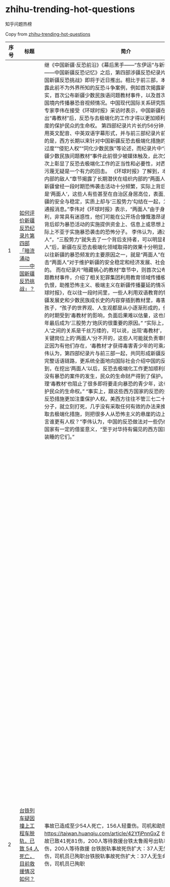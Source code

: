 # zhihu-trending-hot-questions

知乎问题热榜

Copy from [zhihu-trending-hot-questions](https://github.com/justjavac/zhihu-trending-hot-questions)

<!-- BEGIN -->
  <!-- 最后更新时间Fri Apr 02 2021 19:22:28 GMT+0800 (China Standard Time) $ -->
| 序号 | 标题 | 简介 | 提出时间 | 回答数 | 关注数 |
| ---- | ---- | ---- | -------- | ------ | ----- |
|1| [如何评价新疆反恐纪录片第四部「暗流涌动——中国新疆反恐挑战」？](https://www.zhihu.com/question/452494324)|继《中国新疆·反恐前沿》《幕后黑手——“东伊运”与新疆暴恐》《巍巍天山——中国新疆反恐记忆》之后，第四部涉疆反恐纪录片《暗流涌动——中国新疆反恐挑战》即将于近日推出。相比于前三部，本部纪录片将集中披露此前不为外界所知的反恐斗争案例，例如首次揭露新疆“两面人”个案事实，首次公布新疆少数民族语问题教材事件，以及首次介绍“东伊运”向中国境内传播暴恐音视频情况。中国现代国际关系研究院研究员、反恐问题专家李伟在接受《环球时报》采访时表示，中国新疆在打击“两面人”，挖出“毒教材”后，反恐与去极端化的工作才得以更加顺利展开，这是最大限度的保护民众的生命权。 第四部纪录片片长约56分钟，同前三部一样采用英文配音、中英双语字幕形式，并与前三部纪录片前后呼应。值得注意的是，西方长期以来针对中国新疆反恐去极端化措施的污蔑充斥着“反恐过度”“侵犯人权”“同化少数民族”等论述，而纪录片中“两面人”案例及“新疆少数民族问题教材”事件此前很少被媒体触及，此次公开披露在更深层次上彰显了反恐去极端化工作的正当性和必要性，对西方反华势力的上述污蔑无疑是一个有力的回击。 《环球时报》了解到，本部纪录片的“来自内部的敌人”章节揭露了长期潜伏在组织内部的“两面人”典型案例。 “我国新疆曾经一段时期恐怖袭击活动十分频繁，实际上背后的黑手之一就是‘两面人’，这些人有些甚至在自治区身居高位，表面上他们赞同维护新疆的安全与稳定，实质上却与‘三股势力’勾结在一起，为他们撑腰打气，通报消息。”李伟对《环球时报》表示，“两面人”由于身份、地位比较便利，非常具有迷惑性，他们可能在公开场合慷慨激昂谴责“三股势力”，但背后却为暴恐活动的实施提供资金上、信息上或思想上的支持，其危害实际上不亚于实施暴恐袭击的恐怖分子。 李伟认为，通过打击“两面人”，“三股势力”就失去了一个背后支持者，可以明显看到，在揪出“两面人”后，新疆在反恐去极端化领域取得的效果十分明显，这从侧面印证了以往新疆的暴恐频发的主要原因之一，就是“两面人”在作祟，因此打击“两面人”对于维护新疆的安全稳定和经济发展、社会繁荣是十分必要的。 而在纪录片“暗藏祸心的教材”章节中，则首次公布新疆少数民族语问题教材事件，介绍了相关犯罪集团利用教育领域传播极端思想、煽动民族仇恨，助推恐怖主义、极端主义在新疆传播蔓延的情况。 李伟告诉《环球时报》，在以往一段时间里，一些人利用双语教育的特殊性，把歪曲新疆发展史和少数民族成长史的内容穿插到教材里，毒害的对象就是新疆的孩子，“孩子的世界观、人生观都是从小逐渐形成的，他们如果在最关键的时期受到‘毒教材’的影响，负面后果难以估量，这也是为什么有些青少年最后成为‘三股势力’炮灰的很重要的原因。” “实际上，‘毒教材’和‘两面人’之间的关系是千丝万缕的，可以说，出现‘毒教材’，是和一些教育领域关键岗位上的‘两面人’分不开的，这些人可能就负责审教材，编辑教材，正因为有他们存在，‘毒教材’才获得毒害青少年的可乘之机。”李伟说。 李伟认为，第四部纪录片与前三部一起，共同形成新疆反恐去极端化斗争的完整话语链路，更系统全面地向国际社会介绍中国的反恐，“我们可以看到，在挖出‘两面人’以后，反恐去极端化工作更加顺利的展开，新疆4年多没有暴恐的案件的发生，民众的生命财产得到了保护。另一方面，通过清理‘毒教材’也阻止了很多即将要走向暴恐的青少年，这也是最大限度的保护民众的生命权。” “事实上，跟这些西方国家的反恐的措施来比，中国的反恐措施更加注重保护人权。美西方往往不管三七二十一，只要发现恐怖分子，就立刻打死，几乎没有采取任何有效的办法来挽救他们。而中国采取去极端化措施，则把很多人从恐怖主义的悬崖的边上拉了回来。比较而言谁更有人权？”李伟认为，中国的反恐做法对一些仍在遭受恐怖之苦的国家有一定的借鉴意义，“至于对华持有偏见的西方国家，你永远叫不醒装睡的它们。”|2021-04-02 08:04|435|2076|
|2| [台铁列车疑因撞上工程车脱轨，已致 54 人死亡，目前救援情况如何？](https://www.zhihu.com/question/452519498)|事故已造成至少54人死亡，156人轻重伤。司机和助理司机皆丧生。 https://taiwan.huanqiu.com/article/42YfjPnnGxZ 台铁太鲁阁号出轨事故已致41死81伤，200人等待救援台铁太鲁阁号出轨事故已致41死81伤，200人等待救援 台铁脱轨事故死伤扩大：37人无生命迹象、70人受伤，司机员已殉职台铁脱轨事故死伤扩大：37人无生命迹象、70人受伤，司机员已殉职|界面新闻 · 快讯 据台湾中时新闻网报道，台铁“太鲁阁号”408次列车9时许在花莲大清水隧道发生出轨意外，目前死伤人数扩大，至少35人无生命迹象。据报道，初步信息显示，一辆在坡上施工的工程车，因不明原因滑落，刚好砸到准备进隧道的“太鲁阁号”。台媒：台铁太鲁阁号脱轨事故死伤扩大，35人无生命迹象 据台媒报道，2日上午，台铁408次太鲁阁号在行驶经过花莲时，疑似撞上工程车，有2、3节车厢发生出轨意外，目前列车卡在清水隧道内。据花莲县消防局最新通报，列车共8节车厢，搭车乘客约350人，多人无生命迹象，消防人员正在抢救中。车上乘客多是为返回台东、花莲扫墓。据悉，太鲁阁号都属新自强号，是台铁自日本引进，具有过弯不减速的功能。 滚动 | 台湾一列车发生出轨事故，已有36人无生命迹象 相关问题如何看待台湾地区旅客列车一年半内六次脱轨？|2021-04-02 11:04|482|1941|
|3| [如何看待网友称小米网页上 logo 只改了一行代码，logo 就从方变圆？是真的吗？](https://www.zhihu.com/question/452180773)|小米网页上细心的网友发现，小米logo没有重新上传，而是加一行border-radius:19px; 目前此行代码价值200万|2021-03-31 11:03|379|2084|
|4| [为什么 2021 年都 3 月底、4 月了，还是招不上人来？今年招聘怎么这么难 ？](https://www.zhihu.com/question/451338712)||2021-03-26 13:03|332|1346|
|5| [如何评价电影《我的姐姐》？](https://www.zhihu.com/question/448516698)||2021-03-10 01:03|42|164|
|6| [撞了烈士王伟的美军飞机，为什么要停在陵水机场？](https://www.zhihu.com/question/365961726)|81192事件中，受损的美机则在未经过许可的情况下，进入我国领空，并降落在海南陵水军用机场，机员被我方扣押。这不是送人头吗？ 是受损太严重回不去了，还是为了装13？|2020-01-12 17:01|63|1428|
|7| [2021年 4 月 1 日是雄安新区设立 4 周年，4 年来雄安有何变化？今年雄安将实现哪些目标？](https://www.zhihu.com/question/452334718)|2017年4月1日，中共中央、国务院决定设立河北雄安新区，2021年4 月1日是雄安新区设立4周年。|2021-04-01 09:04|51|608|
|8| [雷军说他们 2020 年底现金余额有 1080 亿元是什么概念？行业内算是什么水平？](https://www.zhihu.com/question/452145914)|小米想涉及智能汽车行业，能成功吗？1000多亿要是他们自己建厂全资造车最多也就是做出来一款车吧？我对1000多亿没什么概念！真的值得骄傲吗？|2021-03-31 07:03|87|563|
|9| [苏伊士运河这么重要繁忙，为什么不拓宽？](https://www.zhihu.com/question/451698221)||2021-03-28 16:03|80|474|
|10| [一篇 Nature 论文和 100 万美元（直接到账），你选哪个？](https://www.zhihu.com/question/452216513)||2021-03-31 15:03|290|401|
|11| [如何看待罗永浩称 6 亿债务年底还完，他是如何做到的？他为什么会欠下 6 亿债务？](https://www.zhihu.com/question/452510078)|近日罗永浩在专访时称，“今年我给自己目标是想争取在年底前把债还完，这其实压力不小的。给团队的目标，当然也是业绩上的大幅攀升，我们现在已经做到一周6播了，未来还会拓展到一周7播，以及开辟垂直品类的直播间。”独家专访罗永浩：6亿债务年底还完！今年会推音乐节目|2021-04-02 10:04|33|119|
|12| [教育部称小学生每天应睡足 10 小时，初中生应达 9 小时，各方应该如何保障落实？](https://www.zhihu.com/question/452506197)|教育部近日印发《关于进一步加强中小学生睡眠管理工作的通知》，明确提出3个重要时间。必要睡眠时间：小学生每天睡眠时间应达到10小时，初中生应达到9小时，高中生应达到8小时。学校作息时间：小学上午上课时间一般不早于8:20，中学一般不早于8:00。有条件的应保障必要午休时间。就寝时间：小学生一般不晚于21:20，初中生一般不晚于22:00，高中生一般不晚于23:00。教育部：小学生每天应睡足10小时，初中生应有9小时|2021-04-02 10:04|278|620|
|13| [如何看待2021年2月份小米成为全球手机出货第三，华为跌至4%？](https://www.zhihu.com/question/452427993)||2021-04-01 19:04|76|186|
|14| [沈腾私底下也这么搞笑吗？](https://www.zhihu.com/question/449715891)||2021-03-16 22:03|70|212|
|15| [是不是国内大部分日式料理店的菜都是用半成品加工的？](https://www.zhihu.com/question/25686948)|其实都不算半成品，纯粹就是成品，比如辣味小章鱼，辣味墨鱼，味附海带丝，我就没见过哪家店是自己做的。像烤鳗鱼，我在各店捡到的包装袋总共也就那么两三家供货商。 基本上淘宝跑3家店就能凑够所有菜式了。 那么到底什么等级的店才是店家自己备料自己做呢？“没菜单，今天做什么就吃什么”的那种？|2014-10-03 22:10|132|3292|
|16| [自动挡那么方便，为什么没有把手动挡淘汰？](https://www.zhihu.com/question/448189762)||2021-03-08 09:03|125|189|
|17| [风靡一时的游戏掌机「PSP」是怎么倒下的？](https://www.zhihu.com/question/450987462)|感觉零几年的时候，家庭条件还可以的孩子几乎人手一台，在国内几乎是掌机的唯一选择。而且游戏种类和品质都很能打，怎么感觉突然就在某一个时间点从人们视野里消失了呢？|2021-03-24 12:03|73|300|
|18| [拜登政府公布2万亿美元基建计划，并称可助美国「在全球竞争中击败中国」，该计划能否通过？会产生哪些影响？](https://www.zhihu.com/question/452397238)|3月31日，美国总统拜登提交了耗资2万亿美元的基础设施发展计划，该计划建议改造交通、宽带、水和清洁能源，通过15年内提高对公司的税收和消除化石燃料税收优惠来支付。 拜登还称，他的计划将有助于在与中国的竞争中取胜。“这项计划将让我们在世界舞台上更有竞争力，推进美国的国家安全利益，并使我们有能力在未来数年在与中国的全球竞争中取胜。”拜登希望这项投资能提振中产阶级，“这个国家不是华尔街建立的，是你们，伟大的中产阶级建立了美国”。拜登公布2万亿美元基建计划：有助于赢得和中国的竞争 高达2万亿美元的计划中除了有基建投资外，还有提到了有关税收计划，拜登将“刀”伸向了美国大企业。报道称，拜登提到的上述资金将主要来源于加税。他在当天会上提出，希望提高对企业的税收，让他们为这8年的开支计划买单。 拜登的顾问们希望国会能在今年夏天通过这项法案。但如今这一基建计划仍面临不少障碍，包括共和党反对大幅增税、民主党内部对如何为计划买单存在分歧等。 拜登政府公布2万亿美元基建计划，“与中国竞争”|2021-04-01 16:04|76|272|
|19| [以负债一亿为代价获得《海贼王》里面果实的能力，怎么选最赚？](https://www.zhihu.com/question/452207571)|钱要还的！！！你还是会怕海水哦！ 更多好玩题目等你们选择： 如果丧尸爆发，选择以下三样道具or能力，你会怎么选？ https://www.zhihu.com/question/450852829/answer/1800931382|2021-03-31 14:03|90|118|
|20| [如果纯元没死，甄嬛入宫了会发生什么？](https://www.zhihu.com/question/449763731)|偶然在一个回答里，分析得出纯元是个手段极高的绿茶biao，然后想知道在这样的一个背景下，又拥有皇上的宠爱，甄嬛入宫了会发生什么事。（纯属想知道故事，喜欢纯元的不要喷我）|2021-03-17 09:03|41|112|
|21| [目前美的，格力等电器公司将自己的生态接入华为hilink生态了，以后米家会不会也接入hilink呢？](https://www.zhihu.com/question/356273199)||2019-11-17 13:11|70|324|
|22| [有一个很乖的女朋友是一种怎样的体验?](https://www.zhihu.com/question/307307359)||2018-12-28 23:12|740|4019|
|23| [《遮天》里出现了多少个大帝？ 谁最厉害？](https://www.zhihu.com/question/354425054)||2019-11-06 13:11|55|316|
|24| [如何看待成都华西医院在全国三级公立医院绩效考核中名列第二？在华西就医是一种什么样的体验？](https://www.zhihu.com/question/452375491)|3 月 30 日，2019 年度三级公立医院绩效考核结果发布，在全国 2413 家参评医院中，四川大学华西医院得分为 917.6 分，国家监测指标等级 A++，位列综合医院第 2 名。这是华西医院继 2018 年度排名全国第 2 名后，再次荣获「国考」第 2 名的好成绩。其中，科研经费总额全国排名第一，四级手术人数全国排名第二。优秀！华西全国第二！|2021-04-01 14:04|57|233|
|25| [如何看待日本进入 70 岁退休时代，要求企业为老年人提供就业机会？对日本经济社会有何影响？](https://www.zhihu.com/question/452499705)|日本开始实施修改后的《老年人雇用安定法》，要求企业通过提高或取消退休年龄、以及返聘等共计5种方式为有意愿的老年人提供就业机会，直到他们70岁为止。 4月1日开始实施的新规，虽然把年龄范围进一步扩大到了70岁，但仅仅是要求企业为相关目标“努力”，并不具有强制性。 最新数据显示，目前日本65岁以上老龄人口已达到3617万人，占总人口的28.7%。之所以日本通过立法鼓励企业雇用老年人直至70岁，主要有两方面考虑：一是为了应对“少子化”所带来的人手不足难题，二是为了减轻用于养老金支出的财政负担。日本进入70岁退休时代 要求企业为70岁老人提供就业机会|2021-04-02 09:04|24|80|
|26| [无叶电风扇优缺点有哪些？](https://www.zhihu.com/question/19754711)|想了解下最近流行的无叶电风扇优缺点，特别是和传统鸿运扇的差别。|2011-07-07 18:07|34|218|
|27| [如果《宝可梦》动画中的小智没被官方强制削弱，现在应该是个什么水平？](https://www.zhihu.com/question/448024708)||2021-03-07 09:03|50|122|
|28| [《山河令》有哪些细节嗑点？](https://www.zhihu.com/question/446381297)||2021-02-25 22:02|89|795|
|29| [为什么李莫愁那么猖狂还能活那么久，梅超风却要像过街老鼠似的躲起来才能多活几年？](https://www.zhihu.com/question/283095044)||2018-06-29 00:06|22|31|
|30| [喜欢一个男孩子，应该表白吗？](https://www.zhihu.com/question/451285683)|喜欢一个认识时间不长的男孩子，他很优秀，我有点自卑，不敢主动，我也并不确认他喜欢不喜欢我或者是对我有没有感觉，我应该表白吗？如果被拒绝了以后连朋友都做不成了怎么办？|2021-03-26 03:03|159|165|
|31| [有哪些让你感到相见恨晚的实用小家电？](https://www.zhihu.com/question/425277382)|日常使用的清洁、消毒、除皱、杀菌、清洗、除湿之类的小家电都可以推荐一下。省力且效果好的那种。|2020-10-12 14:10|159|1063|
|32| [两岁三个月孩子，怎么进行英语启蒙?](https://www.zhihu.com/question/433724549)|父母英语基本已还给老师了。|2020-12-07 14:12|88|116|
|33| [马上转换城市到重庆，大家有什么好的建议吗?](https://www.zhihu.com/question/449257211)|马上转换城市了，大家有什么建议吗？|2021-03-14 11:03|64|141|
|34| [在郑州，每个人心里都有一碗属于自己的胡辣汤，吃胡辣汤有哪些灵魂搭配法？](https://www.zhihu.com/question/451844926)|胡辣汤作为中原地区的知名美食，早上来一碗胡辣汤对于河南人来说意味着什么？吃胡辣汤的标配搭档是啥？有哪些灵魂吃法？ 「吴所不知」有奖问答活动规则 1. 评奖方式和标准 本次有奖活动秉承公正、公开的原则，获奖名单由郑州新闻广播主持人 @吴楠吴所不知988在所有参与回答的用户中评选。 奖品评选方式为：主持人吴楠筛选适合在广播中分享的回答内容，将在广播中播出的分享内容中选择 5 名用户获得奖品；评奖标准包括但不限于：主持人口播效果、参与栏目的频次、内容质量、互动量等维度综合评估。 2. 奖品发放说明 ○ 获奖名单将于活动结束后 3 日内在「有奖问答」区公示，请留意查看。 ○ 公示获奖名单后 7 日内，中奖用户将收到私信通知，请及时填写正确的个人信息，以便跟你取得联系，完成领奖。 ○ 若获奖用户收到私信 7 日内没有填写个人信息，则视为自动放弃。 【特别说明】 1. 我们倡导原创认真的答题精神，活动仅允许原创内容参与，禁止搬运、抄袭，非原创内容一经发现将取消获奖资格。 2. 参与回答本问题，代表你同意授权知乎城市-郑州和郑州新闻广播在知乎站内和「吴所不知」栏目二次传播中使用你的回答内容，如需在其他平台使用，我们会与你进行沟通并预先征得同意。 3. 用户添加回答即视为参与活动，并同意遵守《有奖问答活动管理办法》。 4. 该活动最终解释权归@吴楠吴所不知988和@「吴所不知」栏目所有。|2021-03-29 13:03|64|211|
|35| [你们的分手有多不体面？](https://www.zhihu.com/question/363689631)||2019-12-29 21:12|824|2554|
|36| [未来十年最有发展前景的行业或者说职业是哪十个？](https://www.zhihu.com/question/20046707)|在知乎上号召各行业人士来回答这个问题。我最后希望能借用德尔菲法进行深入了解，希望大家根据自己的所见所闻所思所想，踊跃发言。要求必须说够10个，可以根据自己的看好程度排序。|2012-02-03 16:02|110|4876|
|37| [哪些人与故事让你觉得「我老了也可以这样就好了」？老年阶段可以如何追求自我实现，坚持人生目标？](https://www.zhihu.com/question/452183802)|知乎「吾辈问答」X 壹心理 | 有尽的生命脉搏，无尽的人生意义 「人的心灵几乎是永远年轻的。」哲学家朗纳德·曼海姆在著作中这样写道。他把老年拆解为「别人的目光」和「镜子里的影像」，而唯一对抗老年的方法，就是「拒绝从社会退却，不沉湎在回忆里，不活在过去中」 你有哪些敬佩的人，在老年阶段画出了精彩的生命线？你理想中自己老去的时候会是什么模样？ 本期知乎「吾辈问答」联合壹心理共同发起讨论：在衰老与死亡这道终身命题之下，我们应该如何与岁月自处？|2021-03-31 11:03|32|221|
|38| [感觉大学学力学的同学除了喜欢而学的都被坑了，远不如编程实用。力学在当下和今后还有那么大的实用意义吗？](https://www.zhihu.com/question/60005295)|本人四年大学写了一堆材料力学，理论力学，流体力学，结构力学，真心感觉知识体系很陈旧，没有什么真正的价值，玩儿一样。|2017-05-18 15:05|109|521|
|39| [什么样的女人才是聪明女人？](https://www.zhihu.com/question/31502344)|有哪些事情你会觉得这个女人聪明，哪些方面体现出一个女人聪明|2015-06-22 00:06|101|1767|
|40| [本人高中生，有不会的题不敢问老师，正常吗？要怎么办？](https://www.zhihu.com/question/448002468)||2021-03-07 01:03|787|868|
|41| [对普通人来说，「一技之长」和「素质培养」哪个价值更大？](https://www.zhihu.com/question/452505998)||2021-04-02 10:04|95|468|
|42| [三英战吕布，激战中如果赤兔马突然拉稀，作为吕布你要如何紧急处理？](https://www.zhihu.com/question/445511450)|基于三国演义，请开脑洞。|2021-02-21 03:02|94|324|
|43| [从四月初开始准备cpa，全天备考，应该报几门？](https://www.zhihu.com/question/451384278)||2021-03-26 17:03|27|114|
|44| [《创造营2021》的吴海为什么不火？](https://www.zhihu.com/question/450639915)||2021-03-22 11:03|50|68|
|45| [考研应该从大三开始就准备吗？](https://www.zhihu.com/question/339428982)||2019-08-08 20:08|206|1959|
|46| [今天是世界自闭症日，数据显示中国自闭症患者超 1000 万，关爱自闭症患者，我们可以做些什么？](https://www.zhihu.com/question/452503678)|4月2日是世界自闭症日，自闭症比想象的普遍，也比想象的更易治愈。善意与关怀，能让他们的内心走出孤独；尊重与理解，能让他们眼里的色彩不再单调。有数据显示中国的自闭症患者超过1000万，庞大的数字背后，是一个个渴望被理解被关注的灵魂…|2021-04-02 10:04|76|251|
|47| [你知道哪些简单朴实但充满智慧的道理？](https://www.zhihu.com/question/287336830)||2018-07-28 19:07|434|3392|
|48| [绿茶的功效是什么？经常喝绿茶有什么好处？](https://www.zhihu.com/question/375047958)||2020-02-27 13:02|42|113|
|49| [迪丽热巴、吴磊主演的新剧《长歌行》会大爆吗？](https://www.zhihu.com/question/452267812)||2021-03-31 20:03|210|290|
|50| [本科绩点低，没有获奖和比赛经历，怎么制作考研复试简历呢？这些对考研复试有影响吗？](https://www.zhihu.com/question/379129901)|本科成绩差，甚至挂科很多门，且本科经历贫乏，还需要制作考研复试简历吗？如果有用怎么制作呢？本科成绩和表现差这些对考研复试有影响吗？|2020-03-13 14:03|79|4323|
<!-- END -->



















































































































































































































































































































































































































































































































































































































































































































































































































































































































































































































































































































































































































































































































































































































































































































历史归档 [./archives](./archives)

